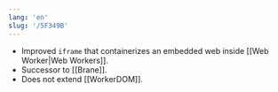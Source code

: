 ```yaml
---
lang: 'en'
slug: '/5F349B'
---
```


- Improved `iframe` that containerizes an embedded web inside [[Web Worker|Web Workers]].
- Successor to [[Brane]].
- Does not extend [[WorkerDOM]].

